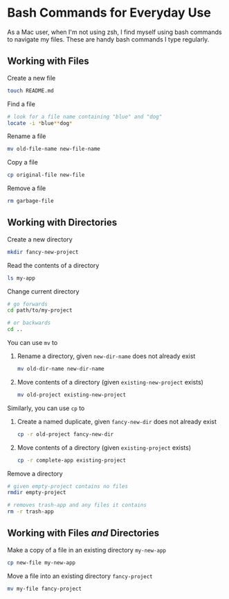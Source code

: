 # Bash Commands for Everyday Use

As a Mac user, when I'm not using zsh, I find myself using bash commands to navigate my files. These are handy bash commands I type regularly.

## Working with Files

Create a new file

```sh
touch README.md
```

Find a file

```sh
# look for a file name containing "blue" and "dog"
locate -i *blue**dog*
```

Rename a file

```sh
mv old-file-name new-file-name
```

Copy a file

```sh
cp original-file new-file
```

Remove a file

```sh
rm garbage-file
```

## Working with Directories

Create a new directory

```sh
mkdir fancy-new-project
```

Read the contents of a directory

```sh
ls my-app
```

Change current directory

```sh
# go forwards
cd path/to/my-project

# or backwards
cd ..
```

You can use `mv` to

1. Rename a directory, given `new-dir-name` does not already exist

    ```sh
    mv old-dir-name new-dir-name
    ```

2. Move contents of a directory (given `existing-new-project` exists)

    ```sh
    mv old-project existing-new-project
    ```

Similarly, you can use `cp` to

1. Create a named duplicate, given `fancy-new-dir` does not already exist

    ```sh
    cp -r old-project fancy-new-dir
    ```

2. Move contents of a directory (given `existing-project` exists)

    ```sh
    cp -r complete-app existing-project
    ```

Remove a directory

```sh
# given empty-project contains no files
rmdir empty-project

# removes trash-app and any files it contains
rm -r trash-app
```

## Working with Files _and_ Directories

Make a copy of a file in an existing directory `my-new-app`

```sh
cp new-file my-new-app
```

Move a file into an existing directory `fancy-project`

```sh
mv my-file fancy-project
```
